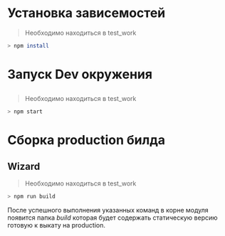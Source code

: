 # Установка зависемостей

>Необходимо находиться в test_work

```sh
> npm install
```

# Запуск Dev окружения

## 

>Необходимо находиться в test_work

```sh
> npm start
```

# Сборка production билда

## Wizard

>Необходимо находиться в test_work

```sh
> npm run build
```

После успешного выполнения указанных команд в корне модуля появится папка *build* которая будет содержать статическую версию готовую к выкату на production.
